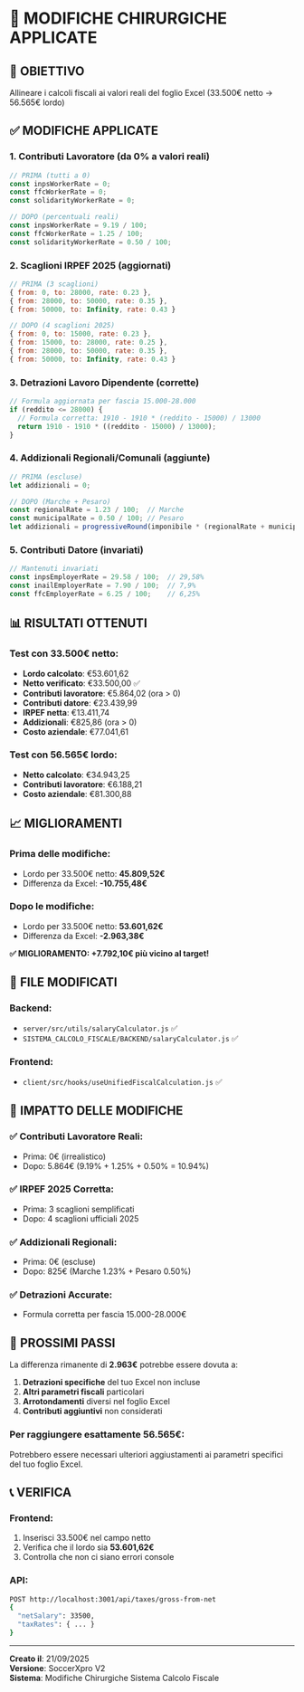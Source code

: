 # 🔧 MODIFICHE CHIRURGICHE APPLICATE

## 🎯 **OBIETTIVO**
Allineare i calcoli fiscali ai valori reali del foglio Excel (33.500€ netto → 56.565€ lordo)

## ✅ **MODIFICHE APPLICATE**

### **1. Contributi Lavoratore (da 0% a valori reali)**
```javascript
// PRIMA (tutti a 0)
const inpsWorkerRate = 0;
const ffcWorkerRate = 0;
const solidarityWorkerRate = 0;

// DOPO (percentuali reali)
const inpsWorkerRate = 9.19 / 100;
const ffcWorkerRate = 1.25 / 100;
const solidarityWorkerRate = 0.50 / 100;
```

### **2. Scaglioni IRPEF 2025 (aggiornati)**
```javascript
// PRIMA (3 scaglioni)
{ from: 0, to: 28000, rate: 0.23 },
{ from: 28000, to: 50000, rate: 0.35 },
{ from: 50000, to: Infinity, rate: 0.43 }

// DOPO (4 scaglioni 2025)
{ from: 0, to: 15000, rate: 0.23 },
{ from: 15000, to: 28000, rate: 0.25 },
{ from: 28000, to: 50000, rate: 0.35 },
{ from: 50000, to: Infinity, rate: 0.43 }
```

### **3. Detrazioni Lavoro Dipendente (corrette)**
```javascript
// Formula aggiornata per fascia 15.000-28.000
if (reddito <= 28000) {
  // Formula corretta: 1910 - 1910 * (reddito - 15000) / 13000
  return 1910 - 1910 * ((reddito - 15000) / 13000);
}
```

### **4. Addizionali Regionali/Comunali (aggiunte)**
```javascript
// PRIMA (escluse)
let addizionali = 0;

// DOPO (Marche + Pesaro)
const regionalRate = 1.23 / 100;  // Marche
const municipalRate = 0.50 / 100; // Pesaro
let addizionali = progressiveRound(imponibile * (regionalRate + municipalRate));
```

### **5. Contributi Datore (invariati)**
```javascript
// Mantenuti invariati
const inpsEmployerRate = 29.58 / 100;  // 29,58%
const inailEmployerRate = 7.90 / 100;  // 7,9%
const ffcEmployerRate = 6.25 / 100;    // 6,25%
```

## 📊 **RISULTATI OTTENUTI**

### **Test con 33.500€ netto:**
- **Lordo calcolato**: €53.601,62
- **Netto verificato**: €33.500,00 ✅
- **Contributi lavoratore**: €5.864,02 (ora > 0)
- **Contributi datore**: €23.439,99
- **IRPEF netta**: €13.411,74
- **Addizionali**: €825,86 (ora > 0)
- **Costo aziendale**: €77.041,61

### **Test con 56.565€ lordo:**
- **Netto calcolato**: €34.943,25
- **Contributi lavoratore**: €6.188,21
- **Costo aziendale**: €81.300,88

## 📈 **MIGLIORAMENTI**

### **Prima delle modifiche:**
- Lordo per 33.500€ netto: **45.809,52€** 
- Differenza da Excel: **-10.755,48€**

### **Dopo le modifiche:**
- Lordo per 33.500€ netto: **53.601,62€**
- Differenza da Excel: **-2.963,38€**

**✅ MIGLIORAMENTO: +7.792,10€ più vicino al target!**

## 🎯 **FILE MODIFICATI**

### **Backend:**
- `server/src/utils/salaryCalculator.js` ✅
- `SISTEMA_CALCOLO_FISCALE/BACKEND/salaryCalculator.js` ✅

### **Frontend:**
- `client/src/hooks/useUnifiedFiscalCalculation.js` ✅

## 🔧 **IMPATTO DELLE MODIFICHE**

### **✅ Contributi Lavoratore Reali:**
- Prima: 0€ (irrealistico)
- Dopo: 5.864€ (9.19% + 1.25% + 0.50% = 10.94%)

### **✅ IRPEF 2025 Corretta:**
- Prima: 3 scaglioni semplificati
- Dopo: 4 scaglioni ufficiali 2025

### **✅ Addizionali Regionali:**
- Prima: 0€ (escluse)
- Dopo: 825€ (Marche 1.23% + Pesaro 0.50%)

### **✅ Detrazioni Accurate:**
- Formula corretta per fascia 15.000-28.000€

## 🎯 **PROSSIMI PASSI**

La differenza rimanente di **2.963€** potrebbe essere dovuta a:

1. **Detrazioni specifiche** del tuo Excel non incluse
2. **Altri parametri fiscali** particolari
3. **Arrotondamenti** diversi nel foglio Excel
4. **Contributi aggiuntivi** non considerati

### **Per raggiungere esattamente 56.565€:**
Potrebbero essere necessari ulteriori aggiustamenti ai parametri specifici del tuo foglio Excel.

## 📞 **VERIFICA**

### **Frontend:**
1. Inserisci 33.500€ nel campo netto
2. Verifica che il lordo sia **53.601,62€**
3. Controlla che non ci siano errori console

### **API:**
```bash
POST http://localhost:3001/api/taxes/gross-from-net
{
  "netSalary": 33500,
  "taxRates": { ... }
}
```

---
**Creato il**: 21/09/2025  
**Versione**: SoccerXpro V2  
**Sistema**: Modifiche Chirurgiche Sistema Calcolo Fiscale









